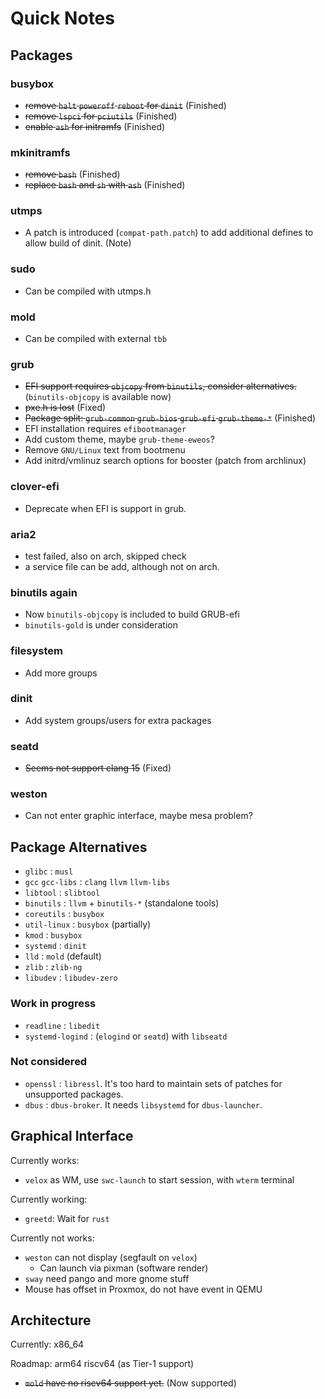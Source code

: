# Quick Notes

## Packages

### busybox

- ~~remove `halt` `poweroff` `reboot` for `dinit`~~ (Finished)
- ~~remove `lspci` for `pciutils`~~ (Finished)
- ~~enable `ash` for initramfs~~ (Finished)

### mkinitramfs

- ~~remove `bash`~~ (Finished)
- ~~replace `bash` and `sh` with `ash`~~ (Finished)

### utmps

- A patch is introduced (`compat-path.patch`) to add additional defines to allow build of dinit. (Note)

### sudo

- Can be compiled with utmps.h

### mold

- Can be compiled with external `tbb`

### grub

- ~~EFI support requires `objcopy` from `binutils`, consider alternatives.~~ (`binutils-objcopy` is available now)
- ~~pxe.h is lost~~ (Fixed)
- ~~Package split: `grub-common` `grub-bios` `grub-efi` `grub-theme-*`~~ (Finished)
- EFI installation requires `efibootmanager`
- Add custom theme, maybe `grub-theme-eweos`?
- Remove `GNU/Linux` text from bootmenu
- Add initrd/vmlinuz search options for booster (patch from archlinux)

### clover-efi

- Deprecate when EFI is support in grub.

### aria2

- test failed, also on arch, skipped check
- a service file can be add, although not on arch.

### binutils again

- Now `binutils-objcopy` is included to build GRUB-efi
- `binutils-gold` is under consideration

### filesystem

- Add more groups

### dinit

- Add system groups/users for extra packages

### seatd

- ~~Seems not support clang 15~~ (Fixed)

### weston

- Can not enter graphic interface, maybe mesa problem?

## Package Alternatives

- `glibc` : `musl`
- `gcc` `gcc-libs` : `clang` `llvm` `llvm-libs`
- `libtool` : `slibtool`
- `binutils` : `llvm` + `binutils-*` (standalone tools)
- `coreutils` : `busybox`
- `util-linux` : `busybox` (partially)
- `kmod` : `busybox`
- `systemd` : `dinit`
- `lld` : `mold` (default)
- `zlib` : `zlib-ng`
- `libudev` : `libudev-zero`

### Work in progress

- `readline` : `libedit`
- `systemd-logind` : (`elogind` or `seatd`) with `libseatd`

### Not considered

- `openssl` : `libressl`. It's too hard to maintain sets of patches for unsupported packages.
- `dbus` : `dbus-broker`. It needs `libsystemd` for `dbus-launcher`.

## Graphical Interface

Currently works:

- `velox` as WM, use `swc-launch` to start session, with `wterm` terminal

Currently working:

- `greetd`: Wait for `rust`

Currently not works:

- `weston` can not display (segfault on `velox`)
  - Can launch via pixman (software render)
- `sway` need pango and more gnome stuff
- Mouse has offset in Proxmox, do not have event in QEMU

## Architecture

Currently: x86_64

Roadmap: arm64 riscv64 (as Tier-1 support)

- ~~`mold` have no riscv64 support yet.~~ (Now supported)